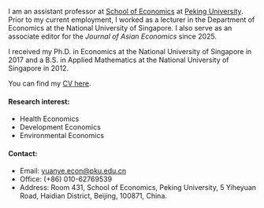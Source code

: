 I am an assistant professor at [School of Economics](https://econ.pku.edu.cn/) at [Peking University](https://www.pku.edu.cn/). Prior to my current employment, I worked as a lecturer in the Department of Economics at the National University of Singapore. I also serve as an associate editor for the *Journal of Asian Economics* since 2025.

I received my Ph.D. in Economics at the National University of Singapore in 2017 and a B.S. in Applied Mathematics at the National University of Singapore in 2012.  

You can find my <a href="https://yuanye-econ.github.io/static/assets/CV-YuanYe-public.pdf">CV here</a>.

#### Research interest:
- Health Economics
- Development Economics
- Environmental Economics

#### Contact: 
- Email: yuanye.econ@pku.edu.cn
- Office: (+86) 010-62769539
- Address: Room 431, School of Economics, Peking University, 5 Yiheyuan Road, Haidian District, Beijing, 100871, China.


